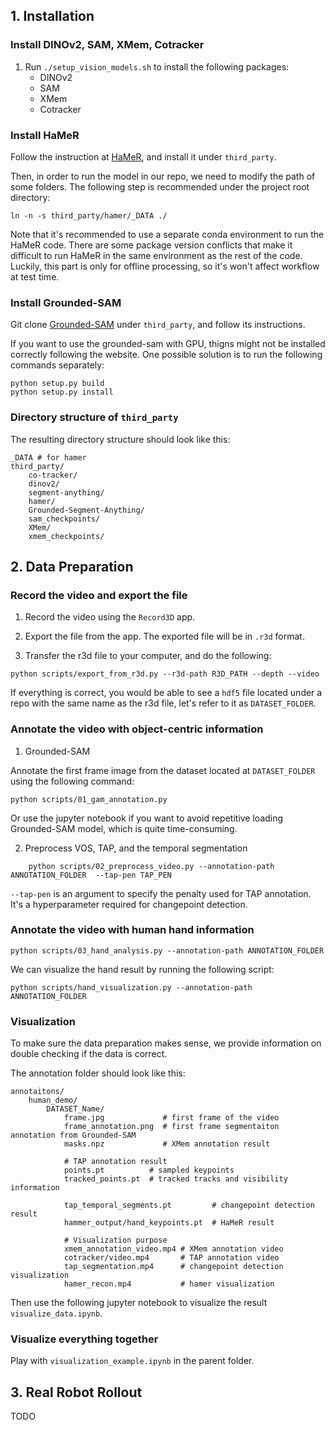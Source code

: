 

## 1. Installation

### Install DINOv2, SAM, XMem, Cotracker
1. Run `./setup_vision_models.sh` to install the following packages:
    - DINOv2
    - SAM
    - XMem
    - Cotracker

### Install HaMeR
Follow the instruction at [HaMeR](https://github.com/geopavlakos/hamer), and install it under `third_party`.

Then, in order to run the model in our repo, we need to modify the path of some folders. The following step is recommended under the project root directory:
```
ln -n -s third_party/hamer/_DATA ./
```

Note that it's recommended to use a separate conda environment to run the HaMeR code. There are some package version conflicts that make it difficult to run HaMeR in the same environment as the rest of the code. Luckily, this part is only for offline processing, so it's won't affect workflow at test time. 


### Install Grounded-SAM

Git clone [Grounded-SAM](https://github.com/IDEA-Research/GroundingDINO) under `third_party`, and follow its instructions.

If you want to use the grounded-sam with GPU, thigns might not be installed correctly following the website. One possible solution is to run the following commands separately:
```
python setup.py build
python setup.py install
```

### Directory structure of `third_party`

The resulting directory structure should look like this:

```
_DATA # for hamer
third_party/
    co-tracker/
    dinov2/
    segment-anything/
    hamer/
    Grounded-Segment-Anything/
    sam_checkpoints/
    XMem/
    xmem_checkpoints/
```


## 2. Data Preparation

### Record the video and export the file
1. Record the video using the `Record3D` app.


2. Export the file from the app. The exported file will be in `.r3d` format.

3. Transfer the r3d file to your computer, and do the following:
```
python scripts/export_from_r3d.py --r3d-path R3D_PATH --depth --video
```

If everything is correct, you would be able to see a `hdf5` file located under a repo with the same name as the r3d file, let's refer to it as `DATASET_FOLDER`.


### Annotate the video with object-centric information

1. Grounded-SAM

Annotate the first frame image from the dataset located at `DATASET_FOLDER` using the following command:
```
python scripts/01_gam_annotation.py

```

Or use the jupyter notebook if you want to avoid repetitive loading Grounded-SAM model, which is quite time-consuming.


2. Preprocess VOS, TAP, and the temporal segmentation
```
    python scripts/02_preprocess_video.py --annotation-path ANNOTATION_FOLDER  --tap-pen TAP_PEN
```

`--tap-pen` is an argument to specify the penalty used for TAP annotation. It's a hyperparameter required for changepoint detection.


### Annotate the video with human hand information

```
python scripts/03_hand_analysis.py --annotation-path ANNOTATION_FOLDER
```

We can visualize the hand result by running the following script:
```
python scripts/hand_visualization.py --annotation-path ANNOTATION_FOLDER
```

### Visualization
To make sure the data preparation makes sense, we provide information on double checking if the data is correct.

The annotation folder should look like this:
```
annotaitons/
    human_demo/
        DATASET_Name/
            frame.jpg             # first frame of the video
            frame_annotation.png  # first frame segmentaiton annotation from Grounded-SAM
            masks.npz             # XMem annotation result

            # TAP annotation result
            points.pt          # sampled keypoints
            tracked_points.pt  # tracked tracks and visibility information

            tap_temporal_segments.pt         # changepoint detection result
            hammer_output/hand_keypoints.pt  # HaMeR result

            # Visualization purpose
            xmem_annotation_video.mp4 # XMem annotation video
            cotracker/video.mp4       # TAP annotation video
            tap_segmentation.mp4      # changepoint detection visualization
            hamer_recon.mp4           # hamer visualization
```

Then use the following jupyter notebook to visualize the result `visualize_data.ipynb`. 


### Visualize everything together
Play with `visualization_example.ipynb` in the parent folder.

## 3. Real Robot Rollout
TODO